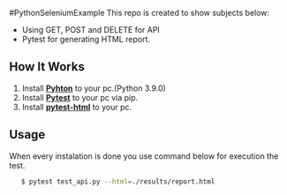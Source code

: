#PythonSeleniumExample
This repo is created to show subjects below:

* Using GET, POST and DELETE for API
* Pytest for generating HTML report.


[Pyhton]: https://www.python.org/
[Pytest]: https://docs.pytest.org/en/6.2.x/getting-started.html
[pytest-html]: https://pypi.org/project/pytest-html/

## How It Works

1. Install **[Pyhton]** to your pc.(Python 3.9.0)
2. Install **[Pytest]** to your pc via pip.
3. Install **[pytest-html]** to your pc.

## Usage
When every instalation is done you use command below for execution the test.

 ```sh
    $ pytest test_api.py --html=./results/report.html 
 ```